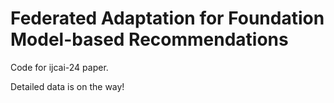 # Federated Adaptation for Foundation Model-based Recommendations
Code for ijcai-24 paper.

Detailed data is on the way!
